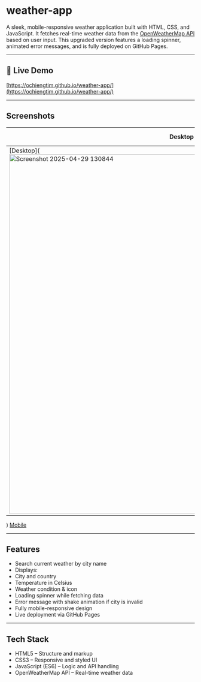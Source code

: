 # weather-app

A sleek, mobile-responsive weather application built with HTML, CSS, and JavaScript. It fetches real-time weather data from the [OpenWeatherMap API](https://openweathermap.org/api) based on user input. This upgraded version features a loading spinner, animated error messages, and is fully deployed on GitHub Pages.

---

## 🔗 Live Demo

 [https://ochiengtim.github.io/weather-app/](https://ochiengtim.github.io/weather-app/)

---

##  Screenshots

| Desktop View                          | Mobile View                           |
|--------------------------------------|---------------------------------------|
| [Desktop](<img width="959" alt="Screenshot 2025-04-29 130844" src="https://github.com/user-attachments/assets/00c2ebe9-cdba-40e3-8cd2-3c8da42a592f" />
) [Mobile](<img width="217" alt="Screenshot 2025-04-29 131041" src="https://github.com/user-attachments/assets/f9d1c051-be78-4687-9474-af629c9ae72b" />
) 

---

## Features

-  Search current weather by city name
-  Displays:
- City and country
- Temperature in Celsius
- Weather condition & icon
-  Loading spinner while fetching data
-  Error message with shake animation if city is invalid
-  Fully mobile-responsive design
-  Live deployment via GitHub Pages

---

## Tech Stack

- HTML5 – Structure and markup
- CSS3 – Responsive and styled UI
- JavaScript (ES6) – Logic and API handling
- OpenWeatherMap API – Real-time weather data
